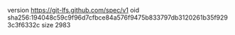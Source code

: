 version https://git-lfs.github.com/spec/v1
oid sha256:194048c59c9f96d7cfbce84a576f9475b833797db3120261b35f9293c3f6332c
size 2983
